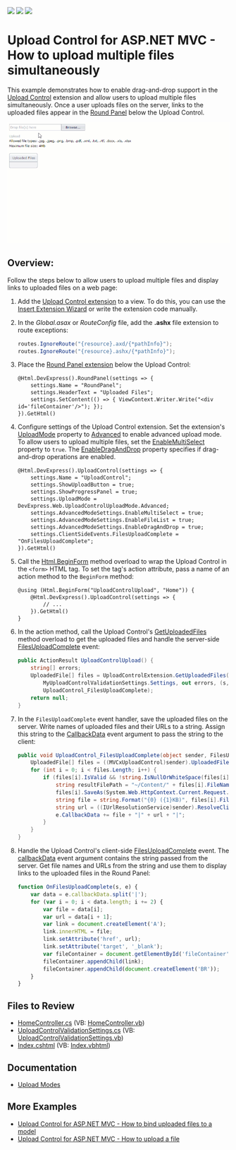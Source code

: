 <!-- default badges list -->
![](https://img.shields.io/endpoint?url=https://codecentral.devexpress.com/api/v1/VersionRange/128553124/18.2.3%2B)
[![](https://img.shields.io/badge/Open_in_DevExpress_Support_Center-FF7200?style=flat-square&logo=DevExpress&logoColor=white)](https://supportcenter.devexpress.com/ticket/details/T227032)
[![](https://img.shields.io/badge/📖_How_to_use_DevExpress_Examples-e9f6fc?style=flat-square)](https://docs.devexpress.com/GeneralInformation/403183)
<!-- default badges end -->
# Upload Control for ASP.NET MVC - How to upload multiple files simultaneously

This example demonstrates how to enable drag-and-drop support in the [Upload Control](https://docs.devexpress.com/AspNetMvc/8977/components/file-management/file-upload) extension and allow users to upload multiple files simultaneously. Once a user uploads files on the server, links to the uploaded files appear in the [Round Panel](https://docs.devexpress.com/AspNetMvc/8976/components/multi-use-site-extensions/roundpanel?p=netframework) below the Upload Control.

![Upload Control](./images/uploadControl.gif "UploadControl")

## Overview:

Follow the steps below to allow users to upload multiple files and display links to uploaded files on a web page:

1. Add the [Upload Control extension](https://docs.devexpress.com/AspNetMvc/DevExpress.Web.Mvc.UploadControlExtension?p=netframework) to a view. To do this, you can use the [Insert Extension Wizard](https://docs.devexpress.com/AspNetMvc/14551/whats-installed/insert-devexpress-mvc-extension-wizard) or write the extension code manually.

2. In the *Global.asax* or *RouteConfig* file, add the **.ashx** file extension to route exceptions:

    ```cs
    routes.IgnoreRoute("{resource}.axd/{*pathInfo}");
    routes.IgnoreRoute("{resource}.ashx/{*pathInfo}");
    ```

3. Place the [Round Panel extension](https://docs.devexpress.com/AspNetMvc/DevExpress.Web.Mvc.RoundPanelExtension?p=netframework) below the Upload Control:

    ```razor
    @Html.DevExpress().RoundPanel(settings => {
        settings.Name = "RoundPanel";
        settings.HeaderText = "Uploaded Files";
        settings.SetContent(() => { ViewContext.Writer.Write("<div id='fileContainer'/>"); });
    }).GetHtml()
    ```

4. Configure settings of the Upload Control extension. Set the extension's [UploadMode](https://docs.devexpress.com/AspNetMvc/DevExpress.Web.Mvc.UploadControlSettings.UploadMode?p=netframework) property to [Advanced](https://docs.devexpress.com/AspNet/DevExpress.Web.UploadControlUploadMode) to enable advanced upload mode. To allow users to upload multiple files, set the [EnableMultiSelect](https://docs.devexpress.com/AspNet/DevExpress.Web.UploadAdvancedModeSettings.EnableMultiSelect?p=netframework) property to `true`. The [EnableDragAndDrop](https://docs.devexpress.com/AspNet/DevExpress.Web.UploadAdvancedModeSettings.EnableDragAndDrop) property specifies if drag-and-drop operations are enabled.

    ```razor
    @Html.DevExpress().UploadControl(settings => {
        settings.Name = "UploadControl";
        settings.ShowUploadButton = true;
        settings.ShowProgressPanel = true;
        settings.UploadMode = DevExpress.Web.UploadControlUploadMode.Advanced;
        settings.AdvancedModeSettings.EnableMultiSelect = true;
        settings.AdvancedModeSettings.EnableFileList = true;
        settings.AdvancedModeSettings.EnableDragAndDrop = true;
        settings.ClientSideEvents.FilesUploadComplete = "OnFilesUploadComplete";
    }).GetHtml()
    ```

5. Call the [Html.BeginForm](https://learn.microsoft.com/en-us/dotnet/api/system.web.mvc.html.formextensions.beginform?view=aspnet-mvc-5.2#system-web-mvc-html-formextensions-beginform(system-web-mvc-htmlhelper-system-string-system-string)) method overload to wrap the Upload Control in the `<form>` HTML tag. To set the tag's action attribute, pass a name of an action method to the `BeginForm` method:

    ```razor
    @using (Html.BeginForm("UploadControlUpload", "Home")) {
        @Html.DevExpress().UploadControl(settings => {
            // ...
        }).GetHtml()
    }
    ```

6. In the action method, call the Upload Control's [GetUploadedFiles](https://docs.devexpress.com/AspNetMvc/DevExpress.Web.Mvc.UploadControlExtension.-l------------y-) method overload to get the uploaded files and handle the server-side [FilesUploadComplete](https://docs.devexpress.com/AspNet/DevExpress.Web.ASPxUploadControl.FilesUploadComplete) event:

    ```cs
    public ActionResult UploadControlUpload() {
        string[] errors;
        UploadedFile[] files = UploadControlExtension.GetUploadedFiles("UploadControl",
            MyUploadControlValidationSettings.Settings, out errors, (s, e) => { },
            UploadControl_FilesUploadComplete);
        return null;
    }
    ```
7. In the `FilesUploadComplete` event handler, save the uploaded files on the server. Write names of uploaded files and their URLs to a string. Assign this string to the [CallbackData](https://docs.devexpress.com/AspNet/DevExpress.Web.FilesUploadCompleteEventArgs.CallbackData) event argument to pass the string to the client:

    ```cs
    public void UploadControl_FilesUploadComplete(object sender, FilesUploadCompleteEventArgs e) {
        UploadedFile[] files = ((MVCxUploadControl)sender).UploadedFiles;
        for (int i = 0; i < files.Length; i++) {
            if (files[i].IsValid && !string.IsNullOrWhiteSpace(files[i].FileName)) {
                string resultFilePath = "~/Content/" + files[i].FileName;
                files[i].SaveAs(System.Web.HttpContext.Current.Request.MapPath(resultFilePath)); 
                string file = string.Format("{0} ({1}KB)", files[i].FileName, files[i].ContentLength / 1024);
                string url = ((IUrlResolutionService)sender).ResolveClientUrl(resultFilePath);
                e.CallbackData += file + "|" + url + "|";
            }
        }
    }
    ```
8. Handle the Upload Control's client-side [FilesUploadComplete](https://docs.devexpress.com/AspNet/DevExpress.Web.ASPxUploadControl.FilesUploadComplete) event. The [callbackData](https://docs.devexpress.com/AspNet/js-ASPxClientUploadControlFilesUploadCompleteEventArgs.callbackData) event argument contains the string passed from the server. Get file names and URLs from the string and use them to display links to the uploaded files in the Round Panel:

    ```js
    function OnFilesUploadComplete(s, e) {
        var data = e.callbackData.split('|');
        for (var i = 0; i < data.length; i += 2) {
            var file = data[i];
            var url = data[i + 1];
            var link = document.createElement('A');
            link.innerHTML = file;
            link.setAttribute('href', url);
            link.setAttribute('target', '_blank');
            var fileContainer = document.getElementById('fileContainer');
            fileContainer.appendChild(link);
            fileContainer.appendChild(document.createElement('BR'));
        }
    }
    ```

## Files to Review

* [HomeController.cs](./CS/UploadControlExample/Controllers/HomeController.cs) (VB: [HomeController.vb](./VB/UploadControlExample/Controllers/HomeController.vb))
* [UploadControlValidationSettings.cs](./CS/UploadControlExample/Models/UploadControlValidationSettings.cs) (VB: [UploadControlValidationSettings.vb](./VB/UploadControlExample/Models/UploadControlValidationSettings.vb))
* [Index.cshtml](./CS/UploadControlExample/Views/Home/Index.cshtml) (VB: [Index.vbhtml](./VB/UploadControlExample/Views/Home/Index.vbhtml))

## Documentation

* [Upload Modes](https://docs.devexpress.com/AspNet/9886/components/file-management/file-upload/concepts/upload-modes)

## More Examples

* [Upload Control for ASP.NET MVC - How to bind uploaded files to a model](https://github.com/DevExpress-Examples/uploadcontrol-with-model-binding-support-registration-form-t185980)
* [Upload Control for ASP.NET MVC - How to upload a file](https://www.devexpress.com/Support/Center/p/E4381)
